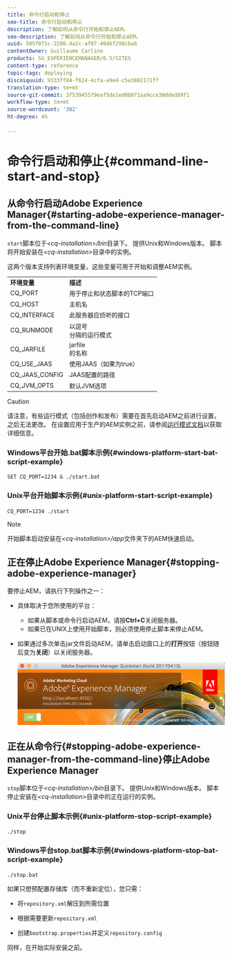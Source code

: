```yaml
---
title: 命令行启动和停止
seo-title: 命令行启动和停止
description: 了解如何从命令行开始和停止AEM。
seo-description: 了解如何从命令行开始和停止AEM。
uuid: 585f071c-2286-4a2c-af07-404bf298cba8
contentOwner: Guillaume Carlino
products: SG_EXPERIENCEMANAGER/6.5/SITES
content-type: reference
topic-tags: deploying
discoiquuid: 9333ff84-f624-4cfa-a9e4-c5e3882171ff
translation-type: tm+mt
source-git-commit: 3f53945579eaf5de1ed0b071aa9cce30dded89f1
workflow-type: tm+mt
source-wordcount: '382'
ht-degree: 4%

---
```



# 命令行启动和停止{#command-line-start-and-stop}

## 从命令行启动Adobe Experience Manager{#starting-adobe-experience-manager-from-the-command-line}

`start`脚本位于&#x200B;*&lt;cq-installation>/bin*&#x200B;目录下。 提供Unix和Windows版本。 脚本将开始安装在&#x200B;*&lt;cq-installation>*&#x200B;目录中的实例。

这两个版本支持列表环境变量，这些变量可用于开始和调整AEM实例。

<table>
 <tbody>
  <tr>
   <td><strong>环境变量 </strong></td>
   <td><strong>描述 </strong></td>
  </tr>
  <tr>
   <td>CQ_PORT</td>
   <td>用于停止和状态脚本的TCP端口<br /> </td>
  </tr>
  <tr>
   <td>CQ_HOST</td>
   <td>主机名<br /> </td>
  </tr>
  <tr>
   <td>CQ_INTERFACE</td>
   <td>此服务器应侦听的接口<br /> </td>
  </tr>
  <tr>
   <td>CQ_RUNMODE</td>
   <td>以逗号<br />分隔的运行模式 </td>
  </tr>
  <tr>
   <td>CQ_JARFILE</td>
   <td>jarfile<br />的名称 </td>
  </tr>
  <tr>
   <td>CQ_USE_JAAS</td>
   <td>使用JAAS（如果为true）<br /> </td>
  </tr>
  <tr>
   <td>CQ_JAAS_CONFIG</td>
   <td>JAAS配置的路径<br /> </td>
  </tr>
  <tr>
   <td>CQ_JVM_OPTS</td>
   <td>默认JVM选项<br /> </td>
  </tr>
 </tbody>
</table>

>[!CAUTION]
>
>请注意，有些运行模式（包括创作和发布）需要在首先启动AEM之前进行设置，之后无法更改。 在设置应用于生产的AEM实例之前，请参阅[运行模式文档](/help/sites-deploying/configure-runmodes.md)以获取详细信息。

### Windows平台开始.bat脚本示例{#windows-platform-start-bat-script-example}

```shell
SET CQ_PORT=1234 & ./start.bat
```

### Unix平台开始脚本示例{#unix-platform-start-script-example}

```shell
CQ_PORT=1234 ./start
```

>[!NOTE]
>
>开始脚本启动安装在&#x200B;*&lt;cq-installation>/app*&#x200B;文件夹下的AEM快速启动。

## 正在停止Adobe Experience Manager{#stopping-adobe-experience-manager}

要停止AEM，请执行下列操作之一：

* 具体取决于您所使用的平台：

   * 如果从脚本或命令行启动AEM，请按&#x200B;**Ctrl+C**&#x200B;关闭服务器。
   * 如果已在UNIX上使用开始脚本，则必须使用停止脚本来停止AEM。

* 如果通过多次单击jar文件启动AEM，请单击启动窗口上的&#x200B;**打开**&#x200B;按钮（按钮随后变为&#x200B;**关闭**）以关闭服务器。

   ![chlimage_1-63](assets/chlimage_1-63.png)

## 正在从命令行{#stopping-adobe-experience-manager-from-the-command-line}停止Adobe Experience Manager

`stop`脚本位于&#x200B;*&lt;cq-installation>/bin*&#x200B;目录下。 提供Unix和Windows版本。 脚本停止安装在&#x200B;*&lt;cq-installation>*&#x200B;目录中的正在运行的实例。

### Unix平台停止脚本示例{#unix-platform-stop-script-example}

```shell
./stop
```

### Windows平台stop.bat脚本示例{#windows-platform-stop-bat-script-example}

```shell
./stop.bat
```

如果只想预配置存储库（而不重新定位），您只需：

* 将`repository.xml`解压到所需位置

* 根据需要更新`repository.xml`

* 创建`bootstrap.properties`并定义`repository.config`

同样，在开始实际安装之前。

